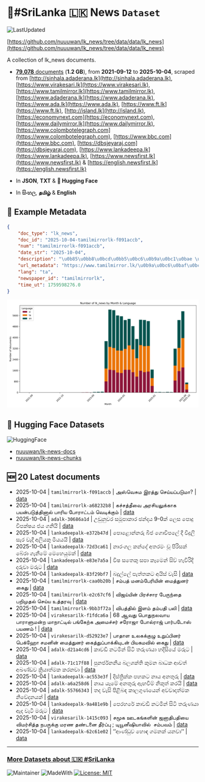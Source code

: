 # 📄#SriLanka 🇱🇰 News `Dataset`

![LastUpdated](https://img.shields.io/badge/last_updated-2025--10--05_02:02:51-green)

[https://github.com/nuuuwan/lk_news/tree/data/data/lk_news](https://github.com/nuuuwan/lk_news/tree/data/data/lk_news)

A collection of lk_news documents.

- [**79,078** documents](https://github.com/nuuuwan/lk_news/tree/data/data/lk_news) (**1.2 GB**), from **2021-09-12** to **2025-10-04**, scraped from [http://sinhala.adaderana.lk](http://sinhala.adaderana.lk), [https://www.virakesari.lk](https://www.virakesari.lk), [https://www.tamilmirror.lk](https://www.tamilmirror.lk), [https://www.adaderana.lk](https://www.adaderana.lk), [https://www.ada.lk](https://www.ada.lk), [https://www.ft.lk](https://www.ft.lk), [http://island.lk](http://island.lk), [https://economynext.com](https://economynext.com), [https://www.dailymirror.lk](https://www.dailymirror.lk), [https://www.colombotelegraph.com](https://www.colombotelegraph.com), [https://www.bbc.com](https://www.bbc.com), [https://dbsjeyaraj.com](https://dbsjeyaraj.com), [https://www.lankadeepa.lk](https://www.lankadeepa.lk), [https://www.newsfirst.lk](https://www.newsfirst.lk) & [https://english.newsfirst.lk](https://english.newsfirst.lk)

- In **JSON**, **TXT** & **🤗 Hugging Face**

- In **සිංහල**, **தமிழ்** & **English**

## 📝 Example Metadata

```json
{
    "doc_type": "lk_news",
    "doc_id": "2025-10-04-tamilmirrorlk-f091accb",
    "num": "tamilmirrorlk-f091accb",
    "date_str": "2025-10-04",
    "description": "\u0b85\u0bb8\u0bcd\u0bb5\u0bc6\u0b9a\u0bc1\u0bae \u0b87\u0bb0\u0ba4\u0bcd\u0ba4\u0bc1 \u0b9a\u0bc6\u0baf\u0bcd\u0baf\u0baa\u0bcd\u0baa\u0b9f\u0bc1\u0bae\u0bbe?",
    "url_metadata": "https://www.tamilmirror.lk/\u0b9a\u0bc6\u0baf\u0bcd\u0ba4\u0bbf\u0b95\u0bb3\u0bcd/\u0b85\u0bb8\u0bcd\u0bb5\u0bc6\u0b9a\u0bc1\u0bae-\u0b87\u0bb0\u0ba4\u0bcd\u0ba4\u0bc1-\u0b9a\u0bc6\u0baf\u0bcd\u0baf\u0baa\u0bcd\u0baa\u0b9f\u0bc1\u0bae\u0bbe/175-365724",
    "lang": "ta",
    "newspaper_id": "tamilmirrorlk",
    "time_ut": 1759598276.0
}
```

![Chart](https://raw.githubusercontent.com/nuuuwan/lk_news/refs/heads/data/data/lk_news/docs_by_month_and_lang.png)

## 🤗 Hugging Face Datasets

![HuggingFace](https://img.shields.io/badge/-HuggingFace-FDEE21?style=for-the-badge&logo=HuggingFace)

- [nuuuwan/lk-news-docs](https://huggingface.co/datasets/nuuuwan/lk-news-docs)
- [nuuuwan/lk-news-chunks](https://huggingface.co/datasets/nuuuwan/lk-news-chunks)

## 🆕 20 Latest documents

- 2025-10-04 | `tamilmirrorlk-f091accb` | அஸ்வெசும இரத்து செய்யப்படுமா? | [data](https://github.com/nuuuwan/lk_news/tree/data/data/lk_news/2020s/2025/2025-10-04-tamilmirrorlk-f091accb)
- 2025-10-04 | `tamilmirrorlk-a68232b8` | கச்சத்தீவை அரசியலுக்காக பயன்படுத்தினால் பாரிய போராட்டம் வெடிக்கும் | [data](https://github.com/nuuuwan/lk_news/tree/data/data/lk_news/2020s/2025/2025-10-04-tamilmirrorlk-a68232b8)
- 2025-10-04 | `adalk-30686a1d` | උඩුනුවර සමූපාකාර ඡන්දය 9-0ක් ලෙස පොදු විපක්ෂය ජය ගනියි | [data](https://github.com/nuuuwan/lk_news/tree/data/data/lk_news/2020s/2025/2025-10-04-adalk-30686a1d)
- 2025-10-04 | `lankadeepalk-e372b47d` | පොළොන්නරු බීජ ගොවිපලේ දී විදුලි සැර වැදී අලියකු මියයයි | [data](https://github.com/nuuuwan/lk_news/tree/data/data/lk_news/2020s/2025/2025-10-04-lankadeepalk-e372b47d)
- 2025-10-04 | `lankadeepalk-72d3ca61` | නාරංගල කන්දේ අතරමං වූ පිරිසක් බේරා ගැනීමේ මෙහෙයුමක් | [data](https://github.com/nuuuwan/lk_news/tree/data/data/lk_news/2020s/2025/2025-10-04-lankadeepalk-72d3ca61)
- 2025-10-04 | `lankadeepalk-e83e7a5a` | විෂ සතෙකු සපා කෑමෙන් සිව් හැවිරිදි දරුවා මරුට | [data](https://github.com/nuuuwan/lk_news/tree/data/data/lk_news/2020s/2025/2025-10-04-lankadeepalk-e83e7a5a)
- 2025-10-04 | `lankadeepalk-83f29bf7` | බදුල්ලේ පැත්තකට අයිස් වැසි | [data](https://github.com/nuuuwan/lk_news/tree/data/data/lk_news/2020s/2025/2025-10-04-lankadeepalk-83f29bf7)
- 2025-10-04 | `tamilmirrorlk-caa0b20b` | சம்பத் மனம்பேரியின் மைத்துனர் கைது | [data](https://github.com/nuuuwan/lk_news/tree/data/data/lk_news/2020s/2025/2025-10-04-tamilmirrorlk-caa0b20b)
- 2025-10-04 | `tamilmirrorlk-e2c67cf6` | விஜய்யின் பிரச்சார பேருந்தை பறிமுதல் செய்ய உத்தரவு | [data](https://github.com/nuuuwan/lk_news/tree/data/data/lk_news/2020s/2025/2025-10-04-tamilmirrorlk-e2c67cf6)
- 2025-10-04 | `tamilmirrorlk-9bb3f72a` | விபத்தில் இளம் தம்பதி பலி | [data](https://github.com/nuuuwan/lk_news/tree/data/data/lk_news/2020s/2025/2025-10-04-tamilmirrorlk-9bb3f72a)
- 2025-10-04 | `virakesarilk-f1fdca6a` | 68 ஆவது பொதுநலவாய பாராளுமன்ற மாநாட்டில் பங்கேற்க அமைச்சர் சரோஜா போல்ராஜ் பார்படோஸ் பயணம் ! | [data](https://github.com/nuuuwan/lk_news/tree/data/data/lk_news/2020s/2025/2025-10-04-virakesarilk-f1fdca6a)
- 2025-10-04 | `virakesarilk-d52923e7` | பாதாள உலகக்குழு உறுப்பினர் பெக்ஹோ சமனின் மைத்துனர் கைத்துப்பாக்கியுடன் பியகமவில் கைது | [data](https://github.com/nuuuwan/lk_news/tree/data/data/lk_news/2020s/2025/2025-10-04-virakesarilk-d52923e7)
- 2025-10-04 | `adalk-d21a4cd6` | කාවඩි නටමින් සිටි තරුණයා හදිසියේ මරුට | [data](https://github.com/nuuuwan/lk_news/tree/data/data/lk_news/2020s/2025/2025-10-04-adalk-d21a4cd6)
- 2025-10-04 | `adalk-71c17f88` | පුනර්ජනනීය බලශක්ති කුමන බාධක ආවත් අඛණ්ඩව ක්‍රියාත්මක කරනවා | [data](https://github.com/nuuuwan/lk_news/tree/data/data/lk_news/2020s/2025/2025-10-04-adalk-71c17f88)
- 2025-10-04 | `lankadeepalk-ac553e3f` | දිස්ත්‍රික්ක පහකට නාය අනතුරු | [data](https://github.com/nuuuwan/lk_news/tree/data/data/lk_news/2020s/2025/2025-10-04-lankadeepalk-ac553e3f)
- 2025-10-04 | `adalk-a6a258d6` | නාය යෑමේ අනතුරු ඇඟවීම් නිකුත් කරයි | [data](https://github.com/nuuuwan/lk_news/tree/data/data/lk_news/2020s/2025/2025-10-04-adalk-a6a258d6)
- 2025-10-04 | `adalk-55766343` | තද වැසි පිළිබඳ කාලගුණයෙන් අවවාදාත්මක නිවේදනයක් | [data](https://github.com/nuuuwan/lk_news/tree/data/data/lk_news/2020s/2025/2025-10-04-adalk-55766343)
- 2025-10-04 | `lankadeepalk-9a481e9b` | පෙරහරේ කාවඩි නටමින් සිටි තරුණයා ඇද වැටී මරුට | [data](https://github.com/nuuuwan/lk_news/tree/data/data/lk_news/2020s/2025/2025-10-04-lankadeepalk-9a481e9b)
- 2025-10-04 | `virakesarilk-1415c093` | சமூக ஊடகங்களின் ஜனாதிபதியை விமர்சித்த நபருக்கு மரண தண்டனை தீர்ப்பு ; டியூனீஷியாவில்  சம்பவம் | [data](https://github.com/nuuuwan/lk_news/tree/data/data/lk_news/2020s/2025/2025-10-04-virakesarilk-1415c093)
- 2025-10-04 | `lankadeepalk-62c61e02` | ‘‘ආණ්ඩුව හොඳ ගමනක් යනවා‘‘ | [data](https://github.com/nuuuwan/lk_news/tree/data/data/lk_news/2020s/2025/2025-10-04-lankadeepalk-62c61e02)

---

### [More Datasets about 🇱🇰 #SriLanka](https://github.com/nuuuwan/lk_datasets)

![Maintainer](https://img.shields.io/badge/maintainer-nuuuwan-red)
![MadeWith](https://img.shields.io/badge/made_with-python-blue)
[![License: MIT](https://img.shields.io/badge/License-MIT-yellow.svg)](https://opensource.org/licenses/MIT)
